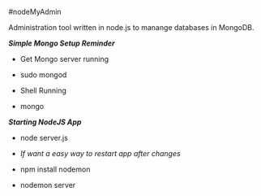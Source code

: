 #nodeMyAdmin

Administration tool written in node.js to manange databases in MongoDB.

__*Simple Mongo Setup Reminder*__

* Get Mongo server running
 * sudo mongod

* Shell Running
 * mongo

__*Starting NodeJS App*__

* node server.js

* *If want a easy way to restart app after changes*

* npm install nodemon

* nodemon server
